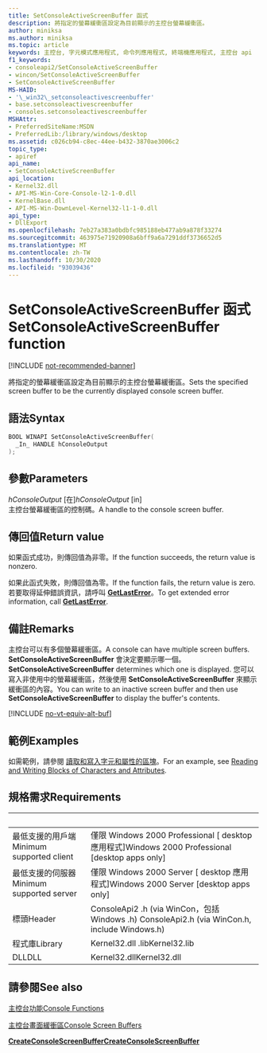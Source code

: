 ```yaml
---
title: SetConsoleActiveScreenBuffer 函式
description: 將指定的螢幕緩衝區設定為目前顯示的主控台螢幕緩衝區。
author: miniksa
ms.author: miniksa
ms.topic: article
keywords: 主控台, 字元模式應用程式, 命令列應用程式, 終端機應用程式, 主控台 api
f1_keywords:
- consoleapi2/SetConsoleActiveScreenBuffer
- wincon/SetConsoleActiveScreenBuffer
- SetConsoleActiveScreenBuffer
MS-HAID:
- '\_win32\_setconsoleactivescreenbuffer'
- base.setconsoleactivescreenbuffer
- consoles.setconsoleactivescreenbuffer
MSHAttr:
- PreferredSiteName:MSDN
- PreferredLib:/library/windows/desktop
ms.assetid: c026cb94-c8ec-44ee-b432-3870ae3006c2
topic_type:
- apiref
api_name:
- SetConsoleActiveScreenBuffer
api_location:
- Kernel32.dll
- API-MS-Win-Core-Console-l2-1-0.dll
- KernelBase.dll
- API-MS-Win-DownLevel-Kernel32-l1-1-0.dll
api_type:
- DllExport
ms.openlocfilehash: 7eb27a383a0bdbfc985188eb477ab9a878f33274
ms.sourcegitcommit: 463975e71920908a6bff9a6a7291ddf3736652d5
ms.translationtype: MT
ms.contentlocale: zh-TW
ms.lasthandoff: 10/30/2020
ms.locfileid: "93039436"
---
```

# <a name="setconsoleactivescreenbuffer-function"></a><span data-ttu-id="1eed5-104">SetConsoleActiveScreenBuffer 函式</span><span class="sxs-lookup"><span data-stu-id="1eed5-104">SetConsoleActiveScreenBuffer function</span></span>

[!INCLUDE [not-recommended-banner](./includes/not-recommended-banner.md)]

<span data-ttu-id="1eed5-105">將指定的螢幕緩衝區設定為目前顯示的主控台螢幕緩衝區。</span><span class="sxs-lookup"><span data-stu-id="1eed5-105">Sets the specified screen buffer to be the currently displayed console screen buffer.</span></span>

## <a name="syntax"></a><span data-ttu-id="1eed5-106">語法</span><span class="sxs-lookup"><span data-stu-id="1eed5-106">Syntax</span></span>

```C
BOOL WINAPI SetConsoleActiveScreenBuffer(
  _In_ HANDLE hConsoleOutput
);
```

## <a name="parameters"></a><span data-ttu-id="1eed5-107">參數</span><span class="sxs-lookup"><span data-stu-id="1eed5-107">Parameters</span></span>

<span data-ttu-id="1eed5-108">*hConsoleOutput* \[在\]</span><span class="sxs-lookup"><span data-stu-id="1eed5-108">*hConsoleOutput* \[in\]</span></span>  
<span data-ttu-id="1eed5-109">主控台螢幕緩衝區的控制碼。</span><span class="sxs-lookup"><span data-stu-id="1eed5-109">A handle to the console screen buffer.</span></span>

## <a name="return-value"></a><span data-ttu-id="1eed5-110">傳回值</span><span class="sxs-lookup"><span data-stu-id="1eed5-110">Return value</span></span>

<span data-ttu-id="1eed5-111">如果函式成功，則傳回值為非零。</span><span class="sxs-lookup"><span data-stu-id="1eed5-111">If the function succeeds, the return value is nonzero.</span></span>

<span data-ttu-id="1eed5-112">如果此函式失敗，則傳回值為零。</span><span class="sxs-lookup"><span data-stu-id="1eed5-112">If the function fails, the return value is zero.</span></span> <span data-ttu-id="1eed5-113">若要取得延伸錯誤資訊，請呼叫 [**GetLastError**](https://msdn.microsoft.com/library/windows/desktop/ms679360)。</span><span class="sxs-lookup"><span data-stu-id="1eed5-113">To get extended error information, call [**GetLastError**](https://msdn.microsoft.com/library/windows/desktop/ms679360).</span></span>

## <a name="remarks"></a><span data-ttu-id="1eed5-114">備註</span><span class="sxs-lookup"><span data-stu-id="1eed5-114">Remarks</span></span>

<span data-ttu-id="1eed5-115">主控台可以有多個螢幕緩衝區。</span><span class="sxs-lookup"><span data-stu-id="1eed5-115">A console can have multiple screen buffers.</span></span> <span data-ttu-id="1eed5-116">**SetConsoleActiveScreenBuffer** 會決定要顯示哪一個。</span><span class="sxs-lookup"><span data-stu-id="1eed5-116">**SetConsoleActiveScreenBuffer** determines which one is displayed.</span></span> <span data-ttu-id="1eed5-117">您可以寫入非使用中的螢幕緩衝區，然後使用 **SetConsoleActiveScreenBuffer** 來顯示緩衝區的內容。</span><span class="sxs-lookup"><span data-stu-id="1eed5-117">You can write to an inactive screen buffer and then use **SetConsoleActiveScreenBuffer** to display the buffer's contents.</span></span>

[!INCLUDE [no-vt-equiv-alt-buf](./includes/no-vt-equiv-alt-buf.md)]

## <a name="examples"></a><span data-ttu-id="1eed5-118">範例</span><span class="sxs-lookup"><span data-stu-id="1eed5-118">Examples</span></span>

<span data-ttu-id="1eed5-119">如需範例，請參閱 [讀取和寫入字元和屬性的區塊](reading-and-writing-blocks-of-characters-and-attributes.md)。</span><span class="sxs-lookup"><span data-stu-id="1eed5-119">For an example, see [Reading and Writing Blocks of Characters and Attributes](reading-and-writing-blocks-of-characters-and-attributes.md).</span></span>

## <a name="requirements"></a><span data-ttu-id="1eed5-120">規格需求</span><span class="sxs-lookup"><span data-stu-id="1eed5-120">Requirements</span></span>

| &nbsp; | &nbsp; |
|-|-|
| <span data-ttu-id="1eed5-121">最低支援的用戶端</span><span class="sxs-lookup"><span data-stu-id="1eed5-121">Minimum supported client</span></span> | <span data-ttu-id="1eed5-122">僅限 Windows 2000 Professional \[ desktop 應用程式\]</span><span class="sxs-lookup"><span data-stu-id="1eed5-122">Windows 2000 Professional \[desktop apps only\]</span></span> |
| <span data-ttu-id="1eed5-123">最低支援的伺服器</span><span class="sxs-lookup"><span data-stu-id="1eed5-123">Minimum supported server</span></span> | <span data-ttu-id="1eed5-124">僅限 Windows 2000 Server \[ desktop 應用程式\]</span><span class="sxs-lookup"><span data-stu-id="1eed5-124">Windows 2000 Server \[desktop apps only\]</span></span> |
| <span data-ttu-id="1eed5-125">標頭</span><span class="sxs-lookup"><span data-stu-id="1eed5-125">Header</span></span> | <span data-ttu-id="1eed5-126">ConsoleApi2 .h (via WinCon，包括 Windows .h) </span><span class="sxs-lookup"><span data-stu-id="1eed5-126">ConsoleApi2.h (via WinCon.h, include Windows.h)</span></span> |
| <span data-ttu-id="1eed5-127">程式庫</span><span class="sxs-lookup"><span data-stu-id="1eed5-127">Library</span></span> | <span data-ttu-id="1eed5-128">Kernel32.dll .lib</span><span class="sxs-lookup"><span data-stu-id="1eed5-128">Kernel32.lib</span></span> |
| <span data-ttu-id="1eed5-129">DLL</span><span class="sxs-lookup"><span data-stu-id="1eed5-129">DLL</span></span> | <span data-ttu-id="1eed5-130">Kernel32.dll</span><span class="sxs-lookup"><span data-stu-id="1eed5-130">Kernel32.dll</span></span> |

## <a name="see-also"></a><span data-ttu-id="1eed5-131">請參閱</span><span class="sxs-lookup"><span data-stu-id="1eed5-131">See also</span></span>

[<span data-ttu-id="1eed5-132">主控台功能</span><span class="sxs-lookup"><span data-stu-id="1eed5-132">Console Functions</span></span>](console-functions.md)

[<span data-ttu-id="1eed5-133">主控台畫面緩衝區</span><span class="sxs-lookup"><span data-stu-id="1eed5-133">Console Screen Buffers</span></span>](console-screen-buffers.md)

[<span data-ttu-id="1eed5-134">**CreateConsoleScreenBuffer**</span><span class="sxs-lookup"><span data-stu-id="1eed5-134">**CreateConsoleScreenBuffer**</span></span>](createconsolescreenbuffer.md)
